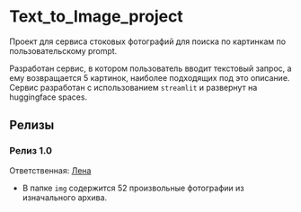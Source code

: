 # Text_to_Image_project

Проект для сервиса стоковых фотографий для поиска по картинкам по пользовательскому prompt.

Разработан сервис, в котором пользователь вводит текстовый запрос, а ему возвращается 5 картинок, наиболее подходящих под это описание. 
Сервис разработан с использованием `streamlit` и развернут на huggingface spaces.

## Релизы 

### Релиз 1.0 
Ответственная: [Лена](https://github.com/IvaElen)

* В папке `img` содержится 52 произвольные фотографии из изначального архива.


